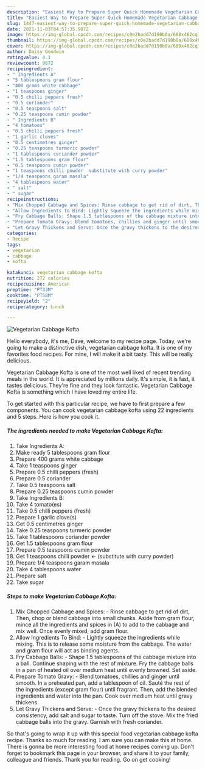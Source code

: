 ```yaml
---
description: "Easiest Way to Prepare Super Quick Homemade Vegetarian Cabbage Kofta"
title: "Easiest Way to Prepare Super Quick Homemade Vegetarian Cabbage Kofta"
slug: 1447-easiest-way-to-prepare-super-quick-homemade-vegetarian-cabbage-kofta
date: 2021-11-03T04:57:35.907Z
image: https://img-global.cpcdn.com/recipes/c0e2badd7d190b0a/680x482cq70/vegetarian-cabbage-kofta-recipe-main-photo.jpg
thumbnail: https://img-global.cpcdn.com/recipes/c0e2badd7d190b0a/680x482cq70/vegetarian-cabbage-kofta-recipe-main-photo.jpg
cover: https://img-global.cpcdn.com/recipes/c0e2badd7d190b0a/680x482cq70/vegetarian-cabbage-kofta-recipe-main-photo.jpg
author: Daisy Goodwin
ratingvalue: 4.1
reviewcount: 9672
recipeingredient:
- " Ingredients A"
- "5 tablespoons gram flour"
- "400 grams white cabbage"
- "1 teaspoons ginger"
- "0.5 chilli peppers fresh"
- "0.5 coriander"
- "0.5 teaspoons salt"
- "0.25 teaspoons cumin powder"
- " Ingredients B"
- "4 tomatoes"
- "0.5 chilli peppers fresh"
- "1 garlic cloves"
- "0.5 centimetres ginger"
- "0.25 teaspoons turmeric powder"
- "1 tablespoons coriander powder"
- "1.5 tablespoons gram flour"
- "0.5 teaspoons cumin powder"
- "1 teaspoons chilli powder  substitute with curry powder"
- "1/4 teaspoons garam masala"
- "4 tablespoons water"
- " salt"
- " sugar"
recipeinstructions:
- "Mix Chopped Cabbage and Spices: Rinse cabbage to get rid of dirt, Then, chop or blend cabbage into small chunks. Aside from gram flour, mince all the ingredients and spices in (A) to add to the cabbage and mix well. Once evenly mixed, add gram flour."
- "Allow Ingredients To Bind: Lightly squeeze the ingredients while mixing. This is to release some moisture from the cabbage. The water and gram flour will act as binding agents."
- "Fry Cabbage Balls: Shape 1.5 tablespoons of the cabbage mixture into a ball. Continue shaping with the rest of mixture. Fry the cabbage balls in a pan of heated oil over medium heat until evenly browned. Set aside."
- "Prepare Tomato Gravy: Blend tomatoes, chillies and ginger until smooth. In a preheated pan, add a tablespoon of oil. Sauté the rest of the ingredients (except gram flour) until fragrant. Then, add the blended ingredients and water into the pan. Cook over medium heat until gravy thickens."
- "Let Gravy Thickens and Serve: Once the gravy thickens to the desired consistency, add salt and sugar to taste. Turn off the stove. Mix the fried cabbage balls into the gravy. Garnish with fresh coriander."
categories:
- Recipe
tags:
- vegetarian
- cabbage
- kofta

katakunci: vegetarian cabbage kofta 
nutrition: 272 calories
recipecuisine: American
preptime: "PT33M"
cooktime: "PT58M"
recipeyield: "2"
recipecategory: Lunch

---
```



![Vegetarian Cabbage Kofta](https://img-global.cpcdn.com/recipes/c0e2badd7d190b0a/680x482cq70/vegetarian-cabbage-kofta-recipe-main-photo.jpg)

Hello everybody, it's me, Dave, welcome to my recipe page. Today, we're going to make a distinctive dish, vegetarian cabbage kofta. It is one of my favorites food recipes. For mine, I will make it a bit tasty. This will be really delicious.

Vegetarian Cabbage Kofta is one of the most well liked of recent trending meals in the world. It is appreciated by millions daily. It's simple, it is fast, it tastes delicious. They're fine and they look fantastic. Vegetarian Cabbage Kofta is something which I have loved my entire life.




To get started with this particular recipe, we have to first prepare a few components. You can cook vegetarian cabbage kofta using 22 ingredients and 5 steps. Here is how you cook it.

<!--inarticleads1-->

##### The ingredients needed to make Vegetarian Cabbage Kofta:

1. Take  Ingredients A:
1. Make ready 5 tablespoons gram flour
1. Prepare 400 grams white cabbage
1. Take 1 teaspoons ginger
1. Prepare 0.5 chilli peppers (fresh)
1. Prepare 0.5 coriander
1. Take 0.5 teaspoons salt
1. Prepare 0.25 teaspoons cumin powder
1. Take  Ingredients B:
1. Take 4 tomato(es)
1. Take 0.5 chilli peppers (fresh)
1. Prepare 1 garlic clove(s)
1. Get 0.5 centimetres ginger
1. Take 0.25 teaspoons turmeric powder
1. Take 1 tablespoons coriander powder
1. Get 1.5 tablespoons gram flour
1. Prepare 0.5 teaspoons cumin powder
1. Get 1 teaspoons chilli powder &lt;- (substitute with curry powder)
1. Prepare 1/4 teaspoons garam masala
1. Take 4 tablespoons water
1. Prepare  salt
1. Take  sugar




<!--inarticleads2-->

##### Steps to make Vegetarian Cabbage Kofta:

1. Mix Chopped Cabbage and Spices: - Rinse cabbage to get rid of dirt, Then, chop or blend cabbage into small chunks. Aside from gram flour, mince all the ingredients and spices in (A) to add to the cabbage and mix well. Once evenly mixed, add gram flour.
1. Allow Ingredients To Bind: - Lightly squeeze the ingredients while mixing. This is to release some moisture from the cabbage. The water and gram flour will act as binding agents.
1. Fry Cabbage Balls: - Shape 1.5 tablespoons of the cabbage mixture into a ball. Continue shaping with the rest of mixture. Fry the cabbage balls in a pan of heated oil over medium heat until evenly browned. Set aside.
1. Prepare Tomato Gravy: - Blend tomatoes, chillies and ginger until smooth. In a preheated pan, add a tablespoon of oil. Sauté the rest of the ingredients (except gram flour) until fragrant. Then, add the blended ingredients and water into the pan. Cook over medium heat until gravy thickens.
1. Let Gravy Thickens and Serve: - Once the gravy thickens to the desired consistency, add salt and sugar to taste. Turn off the stove. Mix the fried cabbage balls into the gravy. Garnish with fresh coriander.




So that's going to wrap it up with this special food vegetarian cabbage kofta recipe. Thanks so much for reading. I am sure you can make this at home. There is gonna be more interesting food at home recipes coming up. Don't forget to bookmark this page in your browser, and share it to your family, colleague and friends. Thank you for reading. Go on get cooking!
